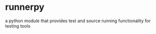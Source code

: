 runnerpy
======
a python module that provides test and source running functionality for testing tools
